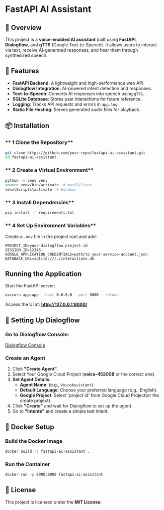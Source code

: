 # FastAPI AI Assistant

## 📌 Overview
This project is a **voice-enabled AI assistant** built using **FastAPI**, **Dialogflow**, and **gTTS** (Google Text-to-Speech). It allows users to interact via text, receive AI-generated responses, and hear them through synthesized speech.

## 🚀 Features
- **FastAPI Backend**: A lightweight and high-performance web API.
- **Dialogflow Integration**: AI-powered intent detection and responses.
- **Text-to-Speech**: Converts AI responses into speech using `gTTS`.
- **SQLite Database**: Stores user interactions for future reference.
- **Logging**: Tracks API requests and errors in `app.log`.
- **Static File Hosting**: Serves generated audio files for playback.

## 📦 Installation
### ** 1️ Clone the Repository**
```sh
git clone https://github.com/your-repo/fastapi-ai-assistant.git
cd fastapi-ai-assistant
```

### ** 2️ Create a Virtual Environment**
```sh
python -m venv venv
source venv/bin/activate  # macOS/Linux
venv\Scripts\activate  # Windows
```

### ** 3️ Install Dependencies**
```sh
pip install -r requirements.txt
```

### ** 4️ Set Up Environment Variables**
Create a `.env` file in the project root and add:
```
PROJECT_ID=your-dialogflow-project-id
SESSION_ID=12345
GOOGLE_APPLICATION_CREDENTIALS=path/to your-service-account.json
DATABASE_URL=sqlite:///./interactions.db
```

## Running the Application
Start the FastAPI server:
```sh
uvicorn app:app --host 0.0.0.0 --port 8000 --reload
```
Access the UI at: **http://127.0.0.1:8000/**


## 🔧 Setting Up Dialogflow
### **Go to Dialogflow Console:**
[Dialogflow Console](https://dialogflow.cloud.google.com/)

### **Create an Agent**
1. Click **"Create Agent"**.
2. Select Your Google Cloud Project (**voice-452008** or the correct one).
3. **Set Agent Details:**
   - **Agent Name**: (e.g., `VoiceAssistant`)
   - **Default Language**: Choose your preferred language (e.g., English).
   - **Google Project**: Select 'project id' from Google Cloud Project(or the create project).
4. Click **"Create"** and wait for Dialogflow to set up the agent.
5. Go to **"Intents"** and create a simple test intent.

## 🐳 Docker Setup
### **Build the Docker Image**
```sh
docker build -t fastapi-ai-assistant .
```
### **Run the Container**
```sh
docker run -p 8000:8000 fastapi-ai-assistant
```

## 📜 License
This project is licensed under the **MIT License**.

